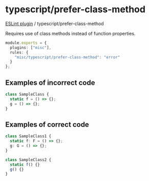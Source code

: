 # typescript/prefer-class-method

[ESLint plugin](https://iliubinskii.github.io/eslint-plugin-misc/) / typescript/prefer-class-method

Requires use of class methods instead of function properties.

```ts
module.exports = {
  plugins: ["misc"],
  rules: {
    "misc/typescript/prefer-class-method": "error"
  }
};
```

## Examples of incorrect code

```ts
class SampleClass {
  static f = () => {};
  g = () => {};
}
```

## Examples of correct code

```ts
class SampleClass1 {
  static f: F = () => {};
  g: G = () => {};
}

class SampleClass2 {
  static f() {}
  g() {}
}
```